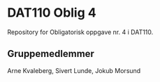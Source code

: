 # DAT110 Oblig 4

Repository for Obligatorisk oppgave nr. 4 i DAT110. 

## Gruppemedlemmer

Arne Kvaleberg, Sivert Lunde, Jokub Morsund
